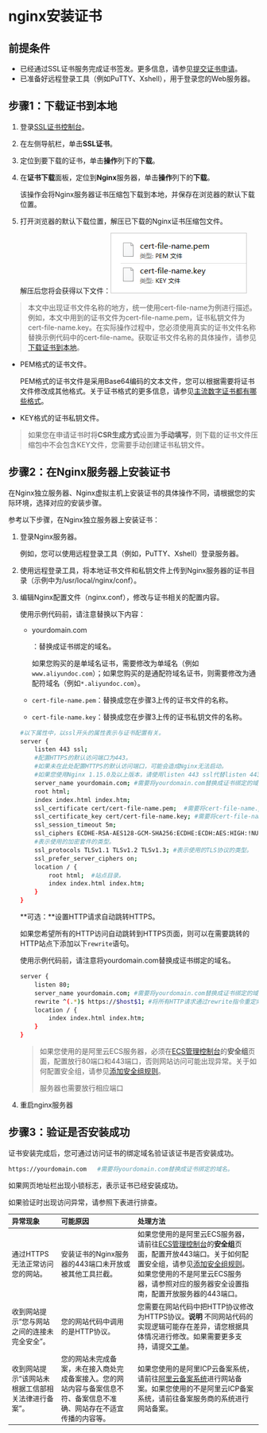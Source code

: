 # nginx安装证书

## 前提条件

- 已经通过SSL证书服务完成证书签发。更多信息，请参见[提交证书申请](https://help.aliyun.com/document_detail/98574.htm#concept-wxz-3xn-yfb)。
- 已准备好远程登录工具（例如PuTTY、Xshell），用于登录您的Web服务器。

## 步骤1：下载证书到本地

1. 登录[SSL证书控制台](https://yundunnext.console.aliyun.com/?p=cas)。

2. 在左侧导航栏，单击**SSL证书**。

3. 定位到要下载的证书，单击**操作**列下的**下载**。

4. 在**证书下载**面板，定位到**Nginx**服务器，单击**操作**列下的**下载**。

   该操作会将Nginx服务器证书压缩包下载到本地，并保存在浏览器的默认下载位置。

5. 打开浏览器的默认下载位置，解压已下载的Nginx证书压缩包文件。

   解压后您将会获得以下文件：![证书文件](image/p33690.png)

> 本文中出现证书文件名称的地方，统一使用cert-file-name为例进行描述。例如，本文中用到的证书文件为cert-file-name.pem，证书私钥文件为cert-file-name.key。在实际操作过程中，您必须使用真实的证书文件名称替换示例代码中的cert-file-name。获取证书文件名称的具体操作，请参见[下载证书到本地](https://help.aliyun.com/document_detail/98728.html?spm=5176.b657008.help.dexternal.78911b485DJuj2#step-g2p-wai-ral)。

- PEM格式的证书文件。

  PEM格式的证书文件是采用Base64编码的文本文件，您可以根据需要将证书文件修改成其他格式。关于证书格式的更多信息，请参见[主流数字证书都有哪些格式](https://help.aliyun.com/document_detail/42214.htm#concept-a4g-mbv-ydb)。

- KEY格式的证书私钥文件。

> 如果您在申请证书时将**CSR生成方式**设置为**手动填写**，则下载的证书文件压缩包中不会包含KEY文件，您需要手动创建证书私钥文件。

## 步骤2：在Nginx服务器上安装证书

在Nginx独立服务器、Nginx虚拟主机上安装证书的具体操作不同，请根据您的实际环境，选择对应的安装步骤。

参考以下步骤，在Nginx独立服务器上安装证书：

1. 登录Nginx服务器。

   例如，您可以使用远程登录工具（例如，PuTTY、Xshell）登录服务器。

2. 使用远程登录工具，将本地证书文件和私钥文件上传到Nginx服务器的证书目录（示例中为/usr/local/nginx/conf）。

3. 编辑Nginx配置文件（nginx.conf），修改与证书相关的配置内容。

   使用示例代码前，请注意替换以下内容：

   - yourdomain.com

     ：替换成证书绑定的域名。

     如果您购买的是单域名证书，需要修改为单域名（例如`www.aliyundoc.com`）；如果您购买的是通配符域名证书，则需要修改为通配符域名（例如`*.aliyundoc.com`）。

   - `cert-file-name.pem`：替换成您在步骤3上传的证书文件的名称。

   - `cert-file-name.key`：替换成您在步骤3上传的证书私钥文件的名称。

   ```bash
   #以下属性中，以ssl开头的属性表示与证书配置有关。
   server {
       listen 443 ssl;
       #配置HTTPS的默认访问端口为443。
       #如果未在此处配置HTTPS的默认访问端口，可能会造成Nginx无法启动。
       #如果您使用Nginx 1.15.0及以上版本，请使用listen 443 ssl代替listen 443和ssl on。
       server_name yourdomain.com; #需要将yourdomain.com替换成证书绑定的域名。
       root html;
       index index.html index.htm;
       ssl_certificate cert/cert-file-name.pem;  #需要将cert-file-name.pem替换成已上传的证书文件的名称。
       ssl_certificate_key cert/cert-file-name.key; #需要将cert-file-name.key替换成已上传的证书私钥文件的名称。
       ssl_session_timeout 5m;
       ssl_ciphers ECDHE-RSA-AES128-GCM-SHA256:ECDHE:ECDH:AES:HIGH:!NULL:!aNULL:!MD5:!ADH:!RC4;
       #表示使用的加密套件的类型。
       ssl_protocols TLSv1.1 TLSv1.2 TLSv1.3; #表示使用的TLS协议的类型。
       ssl_prefer_server_ciphers on;
       location / {
           root html;  #站点目录。
           index index.html index.htm;
       }
   }
   ```

   **可选：**设置HTTP请求自动跳转HTTPS。

   如果您希望所有的HTTP访问自动跳转到HTTPS页面，则可以在需要跳转的HTTP站点下添加以下`rewrite`语句。

   使用示例代码前，请注意将yourdomain.com替换成证书绑定的域名。

   ```bash
   server {
       listen 80;
       server_name yourdomain.com; #需要将yourdomain.com替换成证书绑定的域名。
       rewrite ^(.*)$ https://$host$1; #将所有HTTP请求通过rewrite指令重定向到HTTPS。
       location / {
           index index.html index.htm;
       }
   }
   ```

   > 如果您使用的是阿里云ECS服务器，必须在[ECS管理控制台](https://ecs.console.aliyun.com/)的**安全组**页面，配置放行80端口和443端口，否则网站访问可能出现异常。关于如何配置安全组，请参见[添加安全组规则](https://help.aliyun.com/document_detail/25471.htm#concept-sm5-2wz-xdb)。
   >
   > 服务器也需要放行相应端口

4. 重启nginx服务器

## 步骤3：验证是否安装成功

证书安装完成后，您可通过访问证书的绑定域名验证该证书是否安装成功。

```bash
https://yourdomain.com   #需要将yourdomain.com替换成证书绑定的域名。
```

如果网页地址栏出现小锁标志，表示证书已经安装成功。

如果验证时出现访问异常，请参照下表进行排查。

| 异常现象                                           | 可能原因                                                     | 处理方法                                                     |
| :------------------------------------------------- | :----------------------------------------------------------- | :----------------------------------------------------------- |
| 通过HTTPS无法正常访问您的网站。                    | 安装证书的Nginx服务器的443端口未开放或被其他工具拦截。       | 如果您使用的是阿里云ECS服务器，请前往[ECS管理控制台](https://ecs.console.aliyun.com/)的**安全组**页面，配置开放443端口。关于如何配置安全组，请参见[添加安全组规则](https://help.aliyun.com/document_detail/25471.htm#concept-sm5-2wz-xdb)。如果您使用的不是阿里云ECS服务器，请参照对应的服务器安全设置指南，配置开放服务器的443端口。 |
| 收到网站提示“您与网站之间的连接未完全安全”。       | 您的网站代码中调用的是HTTP协议。                             | 您需要在网站代码中把HTTP协议修改为HTTPS协议。**说明** 不同网站代码的实现逻辑可能存在差异，请您根据具体情况进行修改。如果需要更多支持，请提交[工单](https://selfservice.console.aliyun.com/ticket/category/cas)。 |
| 收到网站提示“该网站未根据工信部相关法律进行备案”。 | 您的网站未完成备案，未在接入商处完成备案接入。您的网站内容与备案信息不符、备案信息不准确、网站存在不适宜传播的内容等。 | 如果您使用的是阿里ICP云备案系统，请前往[阿里云备案系统](https://beian.aliyun.com/order/index)进行网站备案。如果您使用的不是阿里云ICP备案系统，请前往备案服务商的系统进行网站备案。 |

